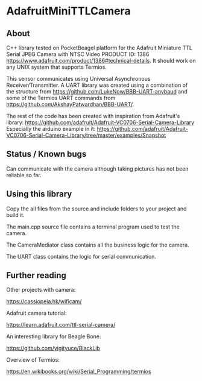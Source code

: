 # AdafruitMiniTTLCamera

## About ##

C++ library tested on PocketBeagel platform for the Adafruit Miniature TTL Serial JPEG Camera with NTSC Video PRODUCT ID: 1386
https://www.adafruit.com/product/1386#technical-details. It should work on any UNIX system that supports Termios.

This sensor communicates using Universal Asynchronous Receiver/Transmitter. A UART library was created using a combination of the structure from https://github.com/LukeNow/BBB-UART-anybaud and some of the Termios UART commands from https://github.com/AkshayPatwardhan/BBB-UART/. 

The rest of the code has been created with inspiration from Adafruit's library:
https://github.com/adafruit/Adafruit-VC0706-Serial-Camera-Library Especially the arduino example in it: https://github.com/adafruit/Adafruit-VC0706-Serial-Camera-Library/tree/master/examples/Snapshot

## Status / Known bugs ##

Can communicate with the camera although taking pictures has not been reliable so far.

## Using this library ##

Copy the all files from the source and include folders to your project and build it.

The main.cpp source file contains a terminal program used to test the camera.

The CameraMediator class contains all the business logic for the camera.

The UART class contains the logic for serial communication.

## Further reading ## 

Other projects with camera: 

https://cassiopeia.hk/wificam/

Adafruit camera tutorial: 

https://learn.adafruit.com/ttl-serial-camera/

An interesting library for Beagle Bone: 

https://github.com/yigityuce/BlackLib

Overview of Termios: 

https://en.wikibooks.org/wiki/Serial_Programming/termios
